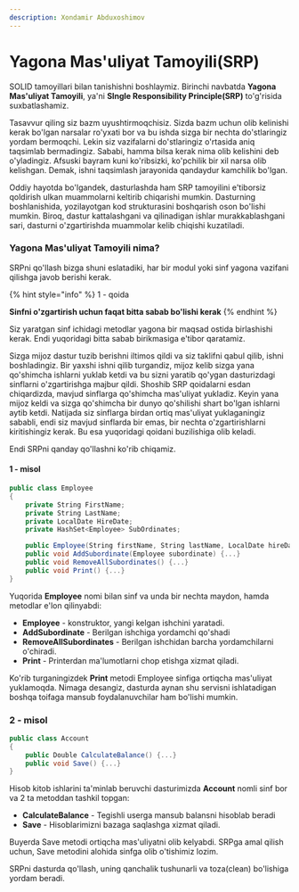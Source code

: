 ```yaml
---
description: Xondamir Abduxoshimov
---
```


# Yagona Mas'uliyat Tamoyili\(SRP\)

SOLID tamoyillari bilan tanishishni boshlaymiz. Birinchi navbatda **Yagona Mas'uliyat Tamoyili**, ya'ni **SIngle Responsibility Principle\(SRP\)**  to'g'risida suxbatlashamiz.

Tasavvur qiling siz bazm uyushtirmoqchisiz. Sizda bazm uchun olib kelinishi kerak bo'lgan narsalar ro'yxati bor va bu ishda sizga bir nechta do'stlaringiz yordam bermoqchi. Lekin siz vazifalarni do'stlaringiz o'rtasida aniq taqsimlab bermadingiz. Sababi, hamma bilsa kerak nima olib kelishini deb o'yladingiz. Afsuski bayram kuni ko'ribsizki, ko'pchilik bir xil narsa olib kelishgan. Demak, ishni taqsimlash jarayonida qandaydur kamchilik bo'lgan.

Oddiy hayotda bo'lgandek, dasturlashda ham SRP tamoyilini e'tiborsiz qoldirish ulkan muammolarni keltirib chiqarishi mumkin. Dasturning boshlanishida, yozilayotgan kod strukturasini boshqarish oson bo'lishi mumkin. Biroq, dastur kattalashgani va qilinadigan ishlar murakkablashgani sari, dasturni o'zgartirishda muammolar kelib chiqishi kuzatiladi.

### Yagona Mas'uliyat Tamoyili nima?

SRPni qo'llash bizga shuni eslatadiki, har bir modul yoki sinf yagona vazifani qilishga javob berishi kerak. 

{% hint style="info" %}
1 - qoida                                                                                              

**Sinfni o'zgartirish uchun faqat bitta sabab bo'lishi kerak**
{% endhint %}

Siz yaratgan sinf ichidagi metodlar yagona bir maqsad ostida birlashishi kerak. Endi yuqoridagi bitta sabab birikmasiga e'tibor qaratamiz.

Sizga mijoz dastur tuzib berishni iltimos qildi va siz taklifni qabul qilib, ishni boshladingiz. Bir yaxshi ishni qilib turgandiz, mijoz kelib sizga yana qo'shimcha ishlarni yuklab ketdi va bu sizni yaratib qo'ygan dasturizdagi sinflarni o'zgartirishga majbur qildi. Shoshib SRP qoidalarni esdan chiqardizda, mavjud sinflarga qo'shimcha mas'uliyat  yukladiz. Keyin yana mijoz keldi va sizga qo'shimcha bir dunyo qo'shilishi shart bo'lgan ishlarni aytib ketdi. Natijada siz sinflarga birdan ortiq mas'uliyat yuklaganingiz sababli, endi siz mavjud sinflarda bir emas, bir nechta o'zgartirishlarni kiritishingiz kerak. Bu esa yuqoridagi qoidani buzilishiga olib keladi. 

Endi SRPni qanday qo'llashni ko'rib chiqamiz.

#### 1 - misol

```csharp
public class Employee
{
    private String FirstName;
    private String LastName;
    private LocalDate HireDate;
    private HashSet<Employee> SubOrdinates;

    public Employee(String firstName, String lastName, LocalDate hireDate) {...}
    public void AddSubordinate(Employee subordinate) {...}
    public void RemoveAllSubordinates() {...}
    public void Print() {...}
}
```

Yuqorida **Employee** nomi bilan sinf va unda bir nechta maydon, hamda metodlar e'lon qilinyabdi:

* **Employee** - konstruktor, yangi kelgan ishchini yaratadi.
* **AddSubordinate** - Berilgan ishchiga yordamchi qo'shadi
* **RemoveAllSubordinates** - Berilgan ishchidan barcha yordamchilarni o'chiradi.
* **Print** - Printerdan ma'lumotlarni chop etishga xizmat qiladi.

Ko'rib turganingizdek **Print** metodi Employee sinfiga ortiqcha mas'uliyat yuklamoqda. Nimaga desangiz, dasturda aynan shu servisni ishlatadigan boshqa toifaga mansub foydalanuvchilar ham bo'lishi mumkin.

### 2 - misol

```csharp
public class Account 
{
    public Double CalculateBalance() {...}
    public void Save() {...} 
}
```

Hisob kitob ishlarini ta'minlab beruvchi dasturimizda **Account** nomli sinf bor va 2 ta metoddan tashkil topgan:

* **CalculateBalance** - Tegishli userga mansub balansni hisoblab beradi
* **Save** - Hisoblarimizni bazaga saqlashga xizmat qiladi.

Buyerda Save metodi ortiqcha mas'uliyatni olib kelyabdi. SRPga amal qilish uchun, Save metodini alohida sinfga olib o'tishimiz lozim.

SRPni dasturda qo'llash, uning qanchalik tushunarli va toza\(clean\) bo'lishiga yordam beradi. 


